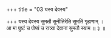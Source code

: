 +++
title = "03 यस्य देवस्य"

+++
यस्य देवस्य सुमतौ सुनीतिरेति सुमतिं गृहाणाम् ।  
आ मा पुष्टं च पोष्यं च रात्र्या देवानां सुमतौ स्याम ॥ ३ ॥